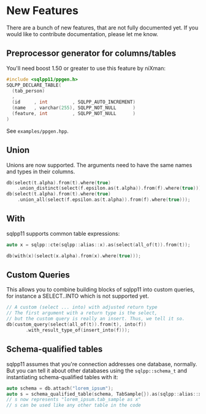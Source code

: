 # New Features

There are a bunch of new features, that are not fully documented yet. If you would like to contribute documentation, please let me know.

## Preprocessor generator for columns/tables
You'll need boost 1.50 or greater to use this feature by niXman:

```C++
#include <sqlpp11/ppgen.h>
SQLPP_DECLARE_TABLE(
  (tab_person)
  ,
  (id     , int         , SQLPP_AUTO_INCREMENT)
  (name   , varchar(255), SQLPP_NOT_NULL      )
  (feature, int         , SQLPP_NOT_NULL      )
)
```

See `examples/ppgen.hpp`.

## Union
Unions are now supported. The arguments need to have the same names and types in their columns.

```C++
db(select(t.alpha).from(t).where(true)
    .union_distinct(select(f.epsilon.as(t.alpha)).from(f).where(true)));
db(select(t.alpha).from(t).where(true)
    .union_all(select(f.epsilon.as(t.alpha)).from(f).where(true)));
```

## With
sqlpp11 supports common table expressions:

```C++
auto x = sqlpp::cte(sqlpp::alias::x).as(select(all_of(t)).from(t));

db(with(x)(select(x.alpha).from(x).where(true)));
```
## Custom Queries
This allows you to combine building blocks of sqlpp11 into custom queries, for instance a SELECT..INTO which is not supported yet.

```C++
// A custom (select ... into) with adjusted return type
// The first argument with a return type is the select, 
// but the custom query is really an insert. Thus, we tell it so.
db(custom_query(select(all_of(t)).from(t), into(f))
       .with_result_type_of(insert_into(f)));
```

## Schema-qualified tables
sqlpp11 assumes that you're connection addresses one database, normally. But you can tell it about other databases using the `sqlpp::schema_t` and instantiating schema-qualified tables with it:

```C++
auto schema = db.attach("lorem_ipsum");
auto s = schema_qualified_table(schema, TabSample{}).as(sqlpp::alias::x)
// s now represents "lorem_ipsum.tab_sample as x"
// s can be used like any other table in the code
```
